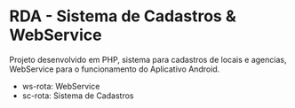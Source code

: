 # RDA - Sistema de Cadastros & WebService

Projeto desenvolvido em PHP, sistema para cadastros de locais e agencias, WebService para o funcionamento do Aplicativo Android.

- ws-rota: WebService
- sc-rota: Sistema de Cadastros
